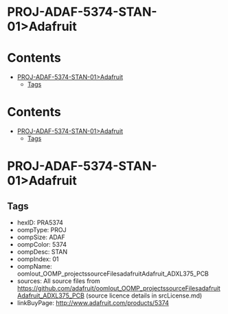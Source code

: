 
PROJ-ADAF-5374-STAN-01>Adafruit
===============================

Contents
========

* [PROJ-ADAF-5374-STAN-01>Adafruit](#proj-adaf-5374-stan-01adafruit)
	* [Tags](#tags)

Contents
========

* [PROJ-ADAF-5374-STAN-01>Adafruit](#proj-adaf-5374-stan-01adafruit)
	* [Tags](#tags)

# PROJ-ADAF-5374-STAN-01>Adafruit

## Tags

- hexID: PRA5374
- oompType: PROJ
- oompSize: ADAF
- oompColor: 5374
- oompDesc: STAN
- oompIndex: 01
- oompName: oomlout_OOMP_projectssourceFilesadafruitAdafruit_ADXL375_PCB
- sources: All source files from https://github.com/adafruit/oomlout_OOMP_projectssourceFilesadafruitAdafruit_ADXL375_PCB (source licence details in srcLicense.md)
- linkBuyPage: http://www.adafruit.com/products/5374
